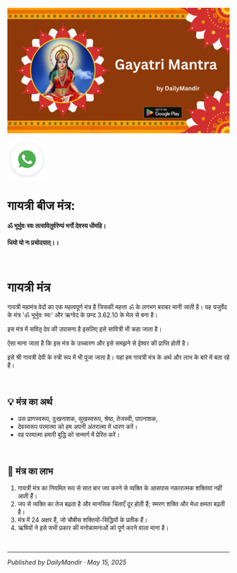 <!-- Banner SVG -->
![Banner](https://raw.githubusercontent.com/anandwana001/content-repo/refs/heads/main/mantra/gayatri_mantra_banner.png)

<!-- Share & WhatsApp icons as SVG -->
<a href="https://api.whatsapp.com/send?text=Check%20out%20this%20article%20in%20the%20Daily%20Mandir%20app%3A%20https%3A%2F%2Fwww.dailymandir.com%2Farticles%3FcontentUrl%3Dhttps%253A%252F%252Fraw.githubusercontent.com%252Fanandwana001%252Fcontent-repo%252Frefs%252Fheads%252Fmain%252Fmantra%252Fgaayatri%252Fgaayatri_mantra_hindi.md%26title%3DGayatri%2520Mantra">
  <img src="https://raw.githubusercontent.com/anandwana001/content-repo/refs/heads/main/assets/ic_wtsapp_share_rounded.svg" alt="WhatsApp"/>
</a>

<br>

# गायत्री बीज मंत्र:


#### ॐ भूर्भुवः स्वः तत्सवितुर्वरेण्यं भर्गो देवस्य धीमहि।

#### धियो यो नः प्रचोदयात्।।


<br>

# गायत्री मंत्र

गायत्री महामंत्र वेदों का एक महत्वपूर्ण मंत्र है जिसकी महत्ता ॐ के लगभग बराबर मानी जाती है। यह यजुर्वेद के मंत्र 'ॐ भूर्भुवः स्वः' और ऋग्वेद के छन्द 3.62.10 के मेल से बना है।

इस मंत्र में सवितृ देव की उपासना है इसलिए इसे सावित्री भी कहा जाता है।

ऐसा माना जाता है कि इस मंत्र के उच्चारण और इसे समझने से ईश्वर की प्राप्ति होती है।

इसे श्री गायत्री देवी के स्त्री रूप में भी पूजा जाता है। यहां हम गायत्री मंत्र के अर्थ और लाभ के बारे में बता रहे हैं।


<br>


## 💡 मंत्र का अर्थ
- उस प्राणस्वरूप, दुःखनाशक, सुखस्वरूप, श्रेष्ठ, तेजस्वी, पापनाशक,  
- देवस्वरूप परमात्मा को हम अपनी अंतरात्मा में धारण करें।  
- वह परमात्मा हमारी बुद्धि को सन्मार्ग में प्रेरित करें।

<br>

## 🎯 मंत्र का लाभ
1. गायत्री मंत्र का नियमित रूप से सात बार जप करने से व्यक्ति के आसपास नकारात्मक शक्तियां नहीं आती हैं।  
2. जप से व्यक्ति का तेज बढ़ता है और मानसिक चिंताएँ दूर होती हैं; स्मरण शक्ति और मेधा क्षमता बढ़ती है।  
3. मंत्र में 24 अक्षर हैं, जो चौबीस शक्तियों-सिद्धियों के प्रतीक हैं।  
4. ऋषियों ने इसे सभी प्रकार की मनोकामनाओं को पूर्ण करने वाला माना है।

<br>

---

*Published by DailyMandir · May 15, 2025*

